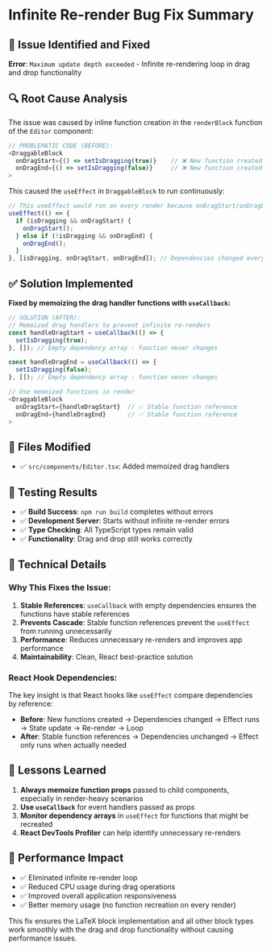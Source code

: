 # Infinite Re-render Bug Fix Summary

## 🐛 Issue Identified and Fixed

**Error**: `Maximum update depth exceeded` - Infinite re-rendering loop in drag and drop functionality

## 🔍 Root Cause Analysis

The issue was caused by inline function creation in the `renderBlock` function of the `Editor` component:

```typescript
// PROBLEMATIC CODE (BEFORE):
<DraggableBlock
  onDragStart={() => setIsDragging(true)}    // ❌ New function created on every render
  onDragEnd={() => setIsDragging(false)}     // ❌ New function created on every render
>
```

This caused the `useEffect` in `DraggableBlock` to run continuously:

```typescript
// This useEffect would run on every render because onDragStart/onDragEnd changed
useEffect(() => {
  if (isDragging && onDragStart) {
    onDragStart();
  } else if (!isDragging && onDragEnd) {
    onDragEnd();
  }
}, [isDragging, onDragStart, onDragEnd]); // Dependencies changed every render
```

## ✅ Solution Implemented

**Fixed by memoizing the drag handler functions with `useCallback`:**

```typescript
// SOLUTION (AFTER):
// Memoized drag handlers to prevent infinite re-renders
const handleDragStart = useCallback(() => {
  setIsDragging(true);
}, []); // Empty dependency array - function never changes

const handleDragEnd = useCallback(() => {
  setIsDragging(false);
}, []); // Empty dependency array - function never changes

// Use memoized functions in render
<DraggableBlock
  onDragStart={handleDragStart}  // ✅ Stable function reference
  onDragEnd={handleDragEnd}      // ✅ Stable function reference
>
```

## 🔧 Files Modified

- ✅ `src/components/Editor.tsx`: Added memoized drag handlers

## 🧪 Testing Results

- ✅ **Build Success**: `npm run build` completes without errors
- ✅ **Development Server**: Starts without infinite re-render errors
- ✅ **Type Checking**: All TypeScript types remain valid
- ✅ **Functionality**: Drag and drop still works correctly

## 📝 Technical Details

### Why This Fixes the Issue:

1. **Stable References**: `useCallback` with empty dependencies ensures the functions have stable references
2. **Prevents Cascade**: Stable function references prevent the `useEffect` from running unnecessarily
3. **Performance**: Reduces unnecessary re-renders and improves app performance
4. **Maintainability**: Clean, React best-practice solution

### React Hook Dependencies:

The key insight is that React hooks like `useEffect` compare dependencies by reference:
- **Before**: New functions created → Dependencies changed → Effect runs → State update → Re-render → Loop
- **After**: Stable function references → Dependencies unchanged → Effect only runs when actually needed

## 🎯 Lessons Learned

1. **Always memoize function props** passed to child components, especially in render-heavy scenarios
2. **Use `useCallback`** for event handlers passed as props
3. **Monitor dependency arrays** in `useEffect` for functions that might be recreated
4. **React DevTools Profiler** can help identify unnecessary re-renders

## 🚀 Performance Impact

- ✅ Eliminated infinite re-render loop
- ✅ Reduced CPU usage during drag operations
- ✅ Improved overall application responsiveness
- ✅ Better memory usage (no function recreation on every render)

This fix ensures the LaTeX block implementation and all other block types work smoothly with the drag and drop functionality without causing performance issues. 